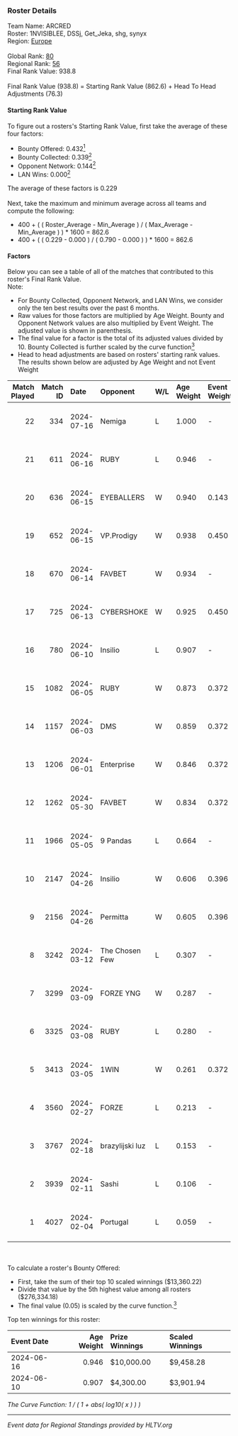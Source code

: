 ### Roster Details<br />
Team Name: ARCRED<br />
Roster: 1NVISIBLEE, DSSj, Get_Jeka, shg, synyx<br />
Region: [Europe]( ../standings_europe.md)<br />
<br />
Global Rank: [80](../standings_global.md)<br />
Regional Rank: [56]( ../standings_europe.md)<br />
Final Rank Value:  938.8<br />
<br />
Final Rank Value (938.8) = Starting Rank Value (862.6) + Head To Head Adjustments (76.3)<br />

#### Starting Rank Value<br />
To figure out a rosters's Starting Rank Value, first take the average of these four factors:<br />
- Bounty Offered: 0.432[<sup>1</sup>](#table2)
- Bounty Collected: 0.339[<sup>2</sup>](#table1)
- Opponent Network: 0.144[<sup>2</sup>](#table1)
- LAN Wins: 0.000[<sup>2</sup>](#table1)

The average of these factors is 0.229<br />
<br />
Next, take the maximum and minimum average across all teams and compute the following:<br />
- 400 + ( ( Roster_Average - Min_Average ) / ( Max_Average - Min_Average ) ) * 1600 = 862.6
- 400 + ( ( 0.229 - 0.000 ) / ( 0.790 - 0.000 ) ) * 1600 = 862.6


#### Factors<br />
Below you can see a table of all of the matches that contributed to this roster's Final Rank Value.<br />
Note:<br />

- For Bounty Collected, Opponent Network, and LAN Wins, we consider only the ten best results over the past 6 months.
- Raw values for those factors are multiplied by Age Weight. Bounty and Opponent Network values are also multiplied by Event Weight. The adjusted value is shown in parenthesis.
- The final value for a factor is the total of its adjusted values divided by 10. Bounty Collected is further scaled by the curve function[<sup>3</sup>](#curveFunction)
- Head to head adjustments are based on rosters' starting rank values. The results shown below are adjusted by Age Weight and not Event Weight
<span id="table1"></span><br />


| Match Played | Match ID | Date       | Opponent        | W/L | Age Weight | Event Weight | Bounty Collected | Opponent Network | LAN Wins  | H2H Adj. | Roster                                 |
| -: | -: | :- | :- | :- | :- | :- | :- | :- | :- | -: | :- |
|           22 |      334 | 2024-07-16 | Nemiga          | L   | 1.000      | -            | -                | -                | -         |    -6.16 | 1NVISIBLEE, DSSj, Get_Jeka, shg, synyx |
|           21 |      611 | 2024-06-16 | RUBY            | L   | 0.946      | -            | -                | -                | -         |   -16.88 | 1NVISIBLEE, DSSj, Get_Jeka, shg, synyx |
|           20 |      636 | 2024-06-15 | EYEBALLERS      | W   | 0.940      | 0.143        | 0.007 (0.001)    | 0.571 (0.077)    | 0 (0.000) |    11.84 | 1NVISIBLEE, DSSj, Get_Jeka, shg, synyx |
|           19 |      652 | 2024-06-15 | VP.Prodigy      | W   | 0.938      | 0.450        | 0.033 (0.014)    | 0.462 (0.195)    | 0 (0.000) |    12.68 | 1NVISIBLEE, DSSj, Get_Jeka, shg, synyx |
|           18 |      670 | 2024-06-14 | FAVBET          | W   | 0.934      | -            | -                | -                | 0 (0.000) |    11.60 | 1NVISIBLEE, DSSj, Get_Jeka, shg, synyx |
|           17 |      725 | 2024-06-13 | CYBERSHOKE      | W   | 0.925      | 0.450        | 0.050 (0.021)    | 0.294 (0.123)    | 0 (0.000) |    11.79 | 1NVISIBLEE, DSSj, Get_Jeka, shg, synyx |
|           16 |      780 | 2024-06-10 | Insilio         | L   | 0.907      | -            | -                | -                | -         |   -11.06 | 1NVISIBLEE, DSSj, Get_Jeka, shg, synyx |
|           15 |     1082 | 2024-06-05 | RUBY            | W   | 0.873      | 0.372        | 0.122 (0.039)    | 0.575 (0.187)    | 0 (0.000) |    14.87 | 1NVISIBLEE, DSSj, Get_Jeka, shg, synyx |
|           14 |     1157 | 2024-06-03 | DMS             | W   | 0.859      | 0.372        | 0.004 (0.001)    | 0.461 (0.148)    | 0 (0.000) |    16.13 | 1NVISIBLEE, DSSj, Get_Jeka, shg, synyx |
|           13 |     1206 | 2024-06-01 | Enterprise      | W   | 0.846      | 0.372        | 0.050 (0.016)    | 0.646 (0.204)    | 0 (0.000) |    15.01 | 1NVISIBLEE, DSSj, Get_Jeka, shg, synyx |
|           12 |     1262 | 2024-05-30 | FAVBET          | W   | 0.834      | 0.372        | 0.005 (0.001)    | 0.390 (0.121)    | 0 (0.000) |    10.81 | 1NVISIBLEE, DSSj, Get_Jeka, shg, synyx |
|           11 |     1966 | 2024-05-05 | 9 Pandas        | L   | 0.664      | -            | -                | -                | -         |    -6.07 | 1NVISIBLEE, DSSj, Get_Jeka, shg, synyx |
|           10 |     2147 | 2024-04-26 | Insilio         | W   | 0.606      | 0.396        | 0.030 (0.007)    | 0.582 (0.140)    | 0 (0.000) |    11.68 | 1NVISIBLEE, DSSj, Get_Jeka, shg, synyx |
|            9 |     2156 | 2024-04-26 | Permitta        | W   | 0.605      | 0.396        | 0.032 (0.008)    | 0.790 (0.190)    | 0 (0.000) |    12.18 | 1NVISIBLEE, DSSj, Get_Jeka, shg, synyx |
|            8 |     3242 | 2024-03-12 | The Chosen Few  | L   | 0.307      | -            | -                | -                | -         |    -6.91 | 1NVISIBLEE, DSSj, Get_Jeka, shg, synyx |
|            7 |     3299 | 2024-03-09 | FORZE YNG       | W   | 0.287      | -            | -                | -                | -         |     0.65 | 1NVISIBLEE, DSSj, Get_Jeka, shg, synyx |
|            6 |     3325 | 2024-03-08 | RUBY            | L   | 0.280      | -            | -                | -                | -         |    -3.25 | 1NVISIBLEE, DSSj, Get_Jeka, shg, synyx |
|            5 |     3413 | 2024-03-05 | 1WIN            | W   | 0.261      | 0.372        | 0.035 (0.003)    | 0.542 (0.053)    | -         |     4.65 | 1NVISIBLEE, DSSj, Get_Jeka, shg, synyx |
|            4 |     3560 | 2024-02-27 | FORZE           | L   | 0.213      | -            | -                | -                | -         |    -2.77 | 1NVISIBLEE, DSSj, Get_Jeka, shg, synyx |
|            3 |     3767 | 2024-02-18 | brazylijski luz | L   | 0.153      | -            | -                | -                | -         |    -2.74 | 1NVISIBLEE, DSSj, Get_Jeka, shg, synyx |
|            2 |     3939 | 2024-02-11 | Sashi           | L   | 0.106      | -            | -                | -                | -         |    -0.51 | 1NVISIBLEE, DSSj, Get_Jeka, shg, synyx |
|            1 |     4027 | 2024-02-04 | Portugal        | L   | 0.059      | -            | -                | -                | -         |    -1.30 | 1NVISIBLEE, DSSj, Get_Jeka, shg, synyx |

<br />
<span id="table2"></span><br />
To calculate a roster's Bounty Offered:<br />

- First, take the sum of their top 10 scaled winnings ($13,360.22)
- Divide that value by the 5th highest value among all rosters ($276,334.18)
- The final value (0.05) is scaled by the curve function.[<sup>3</sup>](#curveFunction)

Top ten winnings for this roster:<br />

| Event Date | Age Weight | Prize Winnings | Scaled Winnings |
| :- | -: | :- | :- |
| 2024-06-16 |      0.946 | $10,000.00     | $9,458.28       |
| 2024-06-10 |      0.907 | $4,300.00      | $3,901.94       |


<span id="curveFunction"></span>_The Curve Function: 1 / ( 1 + abs( log10( x ) ) )_<br />

---
_Event data for Regional Standings provided by HLTV.org_<br />
